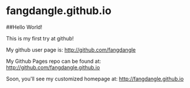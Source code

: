 fangdangle.github.io
====================

##Hello World!

This is my first try at github!

My github user page is:
http://github.com/fangdangle

My Github Pages repo can be found at:
http://github.com/fangdangle.github.io

Soon, you'll see my customized homepage at:
http://fangdangle.github.io
